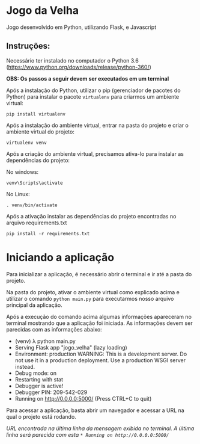 # Jogo da Velha
Jogo desenvolvido em Python, utilizando Flask, e Javascript

## Instruções: ##
Necessário ter instalado no computador o Python 3.6 (https://www.python.org/downloads/release/python-360/)



**OBS: Os passos a seguir devem ser executados em um terminal**

Após a instalação do Python, utilizar o pip (gerenciador de pacotes do Python) para instalar o pacote `virtualenv` para criarmos um ambiente virtual:

`pip install virtualenv`




Após a instalação do ambiente virtual, entrar na pasta do projeto e criar o ambiente virtual do projeto:

```virtualenv venv```




Após a criação do ambiente virtual, precisamos ativa-lo para instalar as dependências do projeto:

No windows:

`venv\Scripts\activate`


No Linux:

`. venv/bin/activate`




Após a ativação instalar as dependências do projeto encontradas no arquivo requirements.txt

`pip install -r requirements.txt`


# Iniciando a aplicação
Para inicializar a aplicação, é necessário abrir o terminal e ir até a pasta do projeto.


Na pasta do projeto, ativar o ambiente virtual como explicado acima e utilizar o comando `python main.py` para executarmos nosso arquivo principal da aplicação.


Após a execução do comando acima algumas informações apareceram no terminal mostrando que a aplicação foi iniciada.
As informações devem ser parecidas com as informações abaixo:
 * (venv) λ python main.py
 * Serving Flask app "jogo_velha" (lazy loading)
 * Environment: production
   WARNING: This is a development server. Do not use it in a production deployment.
   Use a production WSGI server instead.
 * Debug mode: on
 * Restarting with stat
 * Debugger is active!
 * Debugger PIN: 209-542-029
 * Running on http://0.0.0.0:5000/ (Press CTRL+C to quit)


Para acessar a aplicação, basta abrir um navegador e acessar a URL na qual o projeto está rodando.

*URL encontrada na última linha da mensagem exibida no terminal. A última linha será parecida com esta `* Running on http://0.0.0.0:5000/`*

